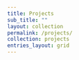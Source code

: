 ```yaml
---
title: Projects
sub_title: ""
layout: collection
permalink: /projects/
collection: projects
entries_layout: grid
---
```

